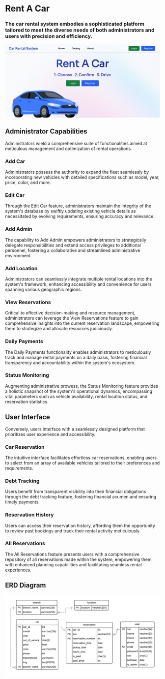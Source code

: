 # Rent A Car
### The car rental system embodies a sophisticated platform tailored to meet the diverse needs of both administrators and users with precision and efficiency.
![Front](https://github.com/Abdelrahman-Muhammad/Car-Rental-System/blob/main/ERD%20and%20report/Screenshot%202024-05-13%20225812.png)

## Administrator Capabilities

Administrators wield a comprehensive suite of functionalities aimed at meticulous management and optimization of rental operations.

### Add Car
Administrators possess the authority to expand the fleet seamlessly by incorporating new vehicles with detailed specifications such as model, year, price, color, and more.

### Edit Car
Through the Edit Car feature, administrators maintain the integrity of the system's database by swiftly updating existing vehicle details as necessitated by evolving requirements, ensuring accuracy and relevance.

### Add Admin
The capability to Add Admin empowers administrators to strategically delegate responsibilities and extend access privileges to additional personnel, fostering a collaborative and streamlined administrative environment.

### Add Location
Administrators can seamlessly integrate multiple rental locations into the system's framework, enhancing accessibility and convenience for users spanning various geographic regions.

### View Reservations
Critical to effective decision-making and resource management, administrators can leverage the View Reservations feature to gain comprehensive insights into the current reservation landscape, empowering them to strategize and allocate resources judiciously.

### Daily Payments
The Daily Payments functionality enables administrators to meticulously track and manage rental payments on a daily basis, fostering financial transparency and accountability within the system's ecosystem.

### Status Monitoring
Augmenting administrative prowess, the Status Monitoring feature provides a holistic snapshot of the system's operational dynamics, encompassing vital parameters such as vehicle availability, rental location status, and reservation statistics.

## User Interface

Conversely, users interface with a seamlessly designed platform that prioritizes user experience and accessibility.

### Car Reservation
The intuitive interface facilitates effortless car reservations, enabling users to select from an array of available vehicles tailored to their preferences and requirements.

### Debt Tracking
Users benefit from transparent visibility into their financial obligations through the debt tracking feature, fostering financial acumen and ensuring timely payments.

### Reservation History
Users can access their reservation history, affording them the opportunity to review past bookings and track their rental activity meticulously.

### All Reservations
The All Reservations feature presents users with a comprehensive repository of all reservations made within the system, empowering them with enhanced planning capabilities and facilitating seamless rental experiences.

## ERD Diagram
![ERD Diagram](https://github.com/Abdelrahman-Muhammad/Car-Rental-System/blob/main/ERD%20and%20report/Blank%20diagram%20(3).png)
